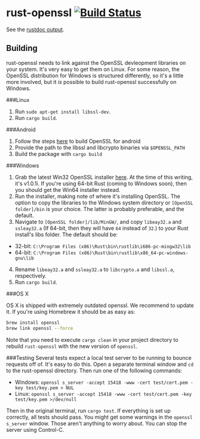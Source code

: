 rust-openssl [![Build Status](https://travis-ci.org/sfackler/rust-openssl.svg?branch=master)](https://travis-ci.org/sfackler/rust-openssl)
============

See the [rustdoc output](https://sfackler.github.io/rust-openssl/doc/openssl).

Building
--------

rust-openssl needs to link against the OpenSSL devleopment libraries on your
system. It's very easy to get them on Linux. For some reason, the OpenSSL
distribution for Windows is structured differently, so it's a little more
involved, but it *is* possible to build rust-openssl successfully on Windows.

###Linux

1. Run `sudo apt-get install libssl-dev`.
2. Run `cargo build`.

###Android
1. Follow the steps [here](wiki.openssl.org/index.php/Android) to build OpenSSL
   for android
2. Provide the path to the libssl and libcrypto binaries via `$OPENSSL_PATH`
3. Build the package with `cargo build`

###Windows

1. Grab the latest Win32 OpenSSL installer [here][1]. At the time of this
   writing, it's v1.0.1i. If you're using 64-bit Rust (coming to Windows soon),
then you should get the Win64 installer instead.
2. Run the installer, making note of where it's installing OpenSSL. The option
   to copy the libraries to the Windows system directory or `[OpenSSL
folder]/bin` is your choice. The latter is probably preferable, and the
default.
3. Navigate to `[OpenSSL folder]/lib/MinGW/`, and copy `libeay32.a` and
`ssleay32.a` (If 64-bit, then they will have `64` instead of `32`.) to your
Rust install's libs folder. The default should be:
  * 32-bit: `C:\Program Files (x86)\Rust\bin\rustlib\i686-pc-mingw32\lib`
  * 64-bit: `C:\Program Files (x86)\Rust\bin\rustlib\x86_64-pc-windows-gnu\lib`
4. Rename `libeay32.a` and `ssleay32.a` to `libcrypto.a` and `libssl.a`,
respectively.
5. Run `cargo build`.

###OS X

OS X is shipped with extremely outdated openssl. We recommend to update it. If you're using Homebrew it should be as easy as:

```bash
brew install openssl
brew link openssl --force
```

Note that you need to execute `cargo clean` in your project directory to rebuild `rust-openssl` with the new version of `openssl`.

###Testing
Several tests expect a local test server to be running to bounce requests off
of. It's easy to do this. Open a separate terminal window and `cd` to the
rust-openssl directory. Then run one of the following commands:

* Windows: `openssl s_server -accept 15418 -www -cert test/cert.pem -key
  test/key.pem > NUL`
* Linux: `openssl s_server -accept 15418 -www -cert test/cert.pem -key
  test/key.pem >/dev/null`

Then in the original terminal, run `cargo test`. If everything is set up
correctly, all tests should pass. You might get some warnings in the `openssl
s_server` window. Those aren't anything to worry about. You can stop the server
using Control-C.

[1]: http://slproweb.com/products/Win32OpenSSL.html
